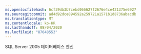 ```yaml
---
ms.openlocfilehash: 6cf39db3b7cebd066627f2676e4ce421375e6927
ms.sourcegitcommit: ad4d92dce894592a259721a1571b1d8736abacdb
ms.translationtype: MT
ms.contentlocale: ko-KR
ms.lasthandoff: 08/04/2020
ms.locfileid: "87648553"
---
```

SQL Server 2005 데이터베이스 엔진
